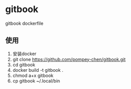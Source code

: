 # gitbook
gitbook dockerfile

## 使用
1. 安装docker
2. git clone https://github.com/pompey-chen/gitbook.git
3. cd gitbook
4. docker build -t gitbook .
5. chmod a+x gitbook
6. cp gitbook ~/.local/bin
